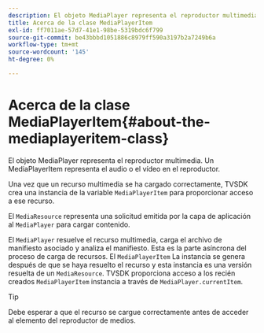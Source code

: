 ```yaml
---
description: El objeto MediaPlayer representa el reproductor multimedia. Un MediaPlayerItem representa el audio o el vídeo en el reproductor.
title: Acerca de la clase MediaPlayerItem
exl-id: ff7011ae-57d7-41e1-98be-5319bdc6f799
source-git-commit: be43bbbd1051886c8979ff590a3197b2a7249b6a
workflow-type: tm+mt
source-wordcount: '145'
ht-degree: 0%

---
```


# Acerca de la clase MediaPlayerItem{#about-the-mediaplayeritem-class}

El objeto MediaPlayer representa el reproductor multimedia. Un MediaPlayerItem representa el audio o el vídeo en el reproductor.

<!--<a id="section_01BC89E5C5A94D0A95EF9D29FBCE758A"></a>-->

Una vez que un recurso multimedia se ha cargado correctamente, TVSDK crea una instancia de la variable `MediaPlayerItem` para proporcionar acceso a ese recurso.

El `MediaResource` representa una solicitud emitida por la capa de aplicación al `MediaPlayer` para cargar contenido.

El `MediaPlayer` resuelve el recurso multimedia, carga el archivo de manifiesto asociado y analiza el manifiesto. Esta es la parte asíncrona del proceso de carga de recursos. El `MediaPlayerItem` La instancia se genera después de que se haya resuelto el recurso y esta instancia es una versión resuelta de un `MediaResource`. TVSDK proporciona acceso a los recién creados `MediaPlayerItem` instancia a través de `MediaPlayer.currentItem`.

>[!TIP]
>
>Debe esperar a que el recurso se cargue correctamente antes de acceder al elemento del reproductor de medios.
